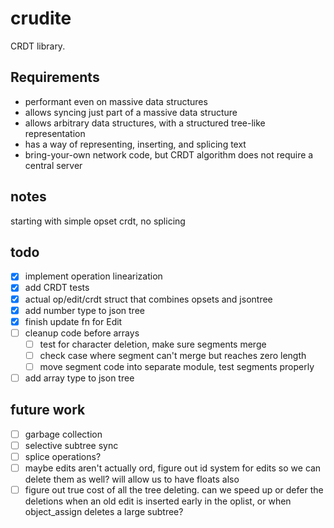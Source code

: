# crudite

CRDT library.

## Requirements

- performant even on massive data structures
- allows syncing just part of a massive data structure
- allows arbitrary data structures, with a structured tree-like representation
- has a way of representing, inserting, and splicing text
- bring-your-own network code, but CRDT algorithm does not require a central server

## notes

starting with simple opset crdt, no splicing


## todo

- [x] implement operation linearization
- [x] add CRDT tests
- [x] actual op/edit/crdt struct that combines opsets and jsontree
- [x] add number type to json tree
- [x] finish update fn for Edit
- [ ] cleanup code before arrays
  - [ ] test for character deletion, make sure segments merge
  - [ ] check case where segment can't merge but reaches zero length
  - [ ] move segment code into separate module, test segments properly
- [ ] add array type to json tree

## future work

- [ ] garbage collection
- [ ] selective subtree sync
- [ ] splice operations?
- [ ] maybe edits aren't actually ord, figure out id system for edits so we can delete them as well? will allow us to have floats also
- [ ] figure out true cost of all the tree deleting. can we speed up or defer the deletions when an old edit is inserted early in the oplist, or when object_assign deletes a large subtree?
